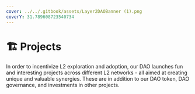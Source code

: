 ```yaml
---
cover: ../../.gitbook/assets/Layer2DAOBanner (1).png
coverY: 31.789608723540734
---
```


# 🏗 Projects

In order to incentivize L2 exploration and adoption, our DAO launches fun and interesting projects across different L2 networks - all aimed at creating unique and valuable synergies. These are in addition to our DAO token, DAO governance, and investments in other projects.
